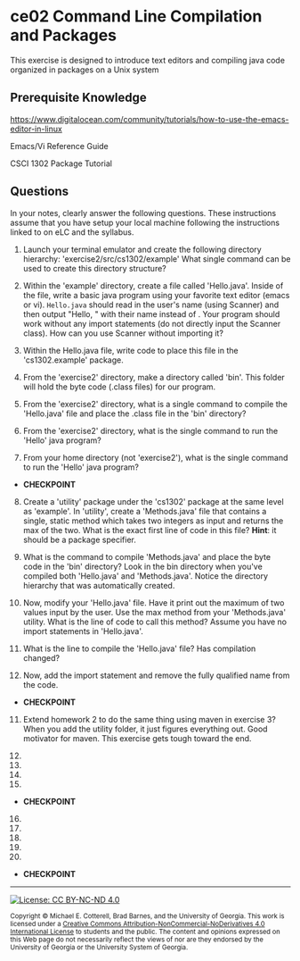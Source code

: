 # ce02 Command Line Compilation and Packages

This exercise is designed to introduce text editors and compiling java code organized in packages on a Unix system

## Prerequisite Knowledge
https://www.digitalocean.com/community/tutorials/how-to-use-the-emacs-editor-in-linux

Emacs/Vi Reference Guide

CSCI 1302 Package Tutorial

## Questions

In your notes, clearly answer the following questions. These instructions assume that you have setup
your local machine following the instructions linked to on eLC and the syllabus.

1. Launch your terminal emulator and create the following directory hierarchy: 'exercise2/src/cs1302/example'
   What single command can be used to create this directory structure?

2. Within the 'example' directory, create a file called 'Hello.java'. Inside of the file, write a basic java program 
   using your favorite text editor (emacs or vi).  `Hello.java` should read in the user's name (using Scanner) and then output
   "Hello, <user>" with their name instead of <user>.  Your program should work without any import statements (do not directly input
   the Scanner class).  How can you use Scanner without importing it?

3. Within the Hello.java file, write code to place this file in the 'cs1302.example' package.

4. From the 'exercise2' directory, make a directory called 'bin'. This folder will hold the byte code (.class files) for 
   our program.

5. From the 'exercise2' directory, what is a single command to compile the 'Hello.java' file and place the .class file in
   the 'bin' directory?

6. From the 'exercise2' directory, what is the single command to run the 'Hello' java program?

7. From your home directory (not 'exercise2'), what is the single command to run the 'Hello' java program?

* **CHECKPOINT**
8. Create a 'utility' package under the 'cs1302' package at the same level as 'example'.  In 'utility', create a 'Methods.java' file that    contains a single, static method which takes two integers as input and returns the max of the two.  What is the exact first line of
   code in this file? **Hint**: it should be a package specifier.

9. What is the command to compile 'Methods.java' and place the byte code in the 'bin' directory?  Look in the bin directory when you've
   compiled both 'Hello.java' and 'Methods.java'.  Notice the directory hierarchy that was automatically created.

10. Now, modify your 'Hello.java' file.  Have it print out the maximum of two values input by the user.  Use the max method from your 'Methods.java' utility. What is the line of code to call this method?  Assume you have no import statements in 'Hello.java'.
  
11. What is the line to compile the 'Hello.java' file?  Has compilation changed?


12. Now, add the import statement and remove the fully qualified name from the code.

* **CHECKPOINT**

11. Extend homework 2 to do the same thing using maven in exercise 3?  When you add the utility folder, it just figures everything out.       Good motivator for maven.  This exercise gets tough toward the end.  

12.

13.

14.

15.

* **CHECKPOINT**

16.

17.

18.

19.

20.

* **CHECKPOINT**

<hr/>

[![License: CC BY-NC-ND 4.0](https://img.shields.io/badge/License-CC%20BY--NC--ND%204.0-lightgrey.svg)](http://creativecommons.org/licenses/by-nc-nd/4.0/)

<small>
Copyright &copy; Michael E. Cotterell, Brad Barnes, and the University of Georgia.
This work is licensed under a <a rel="license" href="http://creativecommons.org/licenses/by-nc-nd/4.0/">Creative Commons Attribution-NonCommercial-NoDerivatives 4.0 International License</a> to students and the public.
The content and opinions expressed on this Web page do not necessarily reflect the views of nor are they endorsed by the University of Georgia or the University System of Georgia.
</small>

